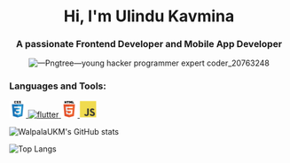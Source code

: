 <h1 align="center">Hi, I'm Ulindu Kavmina</h1>
<h3 align="center">A passionate Frontend Developer and Mobile App Developer</h3>
<p align ="center">
<img width="300" height="300" alt="—Pngtree—young hacker programmer expert coder_20763248" src="https://github.com/user-attachments/assets/238223f2-5580-4257-8d5d-42d4f2852b47" />
</p>

<h3 align="left">Languages and Tools:</h3>
<p align="left"> <a href="https://www.w3schools.com/css/" target="_blank" rel="noreferrer"> <img src="https://raw.githubusercontent.com/devicons/devicon/master/icons/css3/css3-original-wordmark.svg" alt="css3" width="30" height="30"/> </a> <a href="https://flutter.dev" target="_blank" rel="noreferrer"> <img src="https://www.vectorlogo.zone/logos/flutterio/flutterio-icon.svg" alt="flutter" width="30" height="30"/> </a> <a href="https://www.w3.org/html/" target="_blank" rel="noreferrer"> <img src="https://raw.githubusercontent.com/devicons/devicon/master/icons/html5/html5-original-wordmark.svg" alt="html5" width="30" height="30"/> </a> <a href="https://developer.mozilla.org/en-US/docs/Web/JavaScript" target="_blank" rel="noreferrer"> <img src="https://raw.githubusercontent.com/devicons/devicon/master/icons/javascript/javascript-original.svg" alt="javascript" width="30" height="30"/> </a> </p>

![WalpalaUKM's GitHub stats](https://github-readme-stats.vercel.app/api?username=WalpalaUKM&show_icons=true&theme=radical)

![Top Langs](https://github-readme-stats.vercel.app/api/top-langs/?username=WalpalaUKM&layout=compact)
